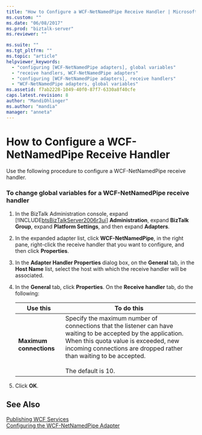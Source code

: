 ```yaml
---
title: "How to Configure a WCF-NetNamedPipe Receive Handler | Microsoft Docs"
ms.custom: ""
ms.date: "06/08/2017"
ms.prod: "biztalk-server"
ms.reviewer: ""

ms.suite: ""
ms.tgt_pltfrm: ""
ms.topic: "article"
helpviewer_keywords: 
  - "configuring [WCF-NetNamedPipe adapters], global variables"
  - "receive handlers, WCF-NetNamedPipe adapters"
  - "configuring [WCF-NetNamedPipe adapters], receive handlers"
  - "WCF-NetNamedPipe adapters, global variables"
ms.assetid: f7ab2228-1049-40f0-87f7-6330a8f40cfe
caps.latest.revision: 8
author: "MandiOhlinger"
ms.author: "mandia"
manager: "anneta"
---
```

# How to Configure a WCF-NetNamedPipe Receive Handler
Use the following procedure to configure a WCF-NetNamedPipe receive handler.  
  
### To change global variables for a WCF-NetNamedPipe receive handler  
  
1.  In the BizTalk Administration console, expand [!INCLUDE[btsBizTalkServer2006r3ui](../includes/btsbiztalkserver2006r3ui-md.md)] **Administration**, expand **BizTalk Group**, expand **Platform Settings**, and then expand **Adapters**.  
  
2.  In the expanded adapter list, click **WCF-NetNamedPipe**, in the right pane, right-click the receive handler that you want to configure, and then click **Properties**.  
  
3.  In the **Adapter Handler Properties** dialog box, on the **General** tab, in the **Host Name** list, select the host with which the receive handler will be associated.  
  
4.  In the **General** tab, click **Properties**. On the **Receive handler** tab, do the following:  
  
    |Use this|To do this|  
    |--------------|----------------|  
    |**Maximum connections**|Specify the maximum number of connections that the listener can have waiting to be accepted by the application. When this quota value is exceeded, new incoming connections are dropped rather than waiting to be accepted.<br /><br /> The default is 10.|  
  
5.  Click **OK**.  
  
## See Also  
 [Publishing WCF Services](../core/publishing-wcf-services.md)   
 [Configuring the WCF-NetNamedPipe Adapter](../core/configuring-the-wcf-netnamedpipe-adapter.md)
